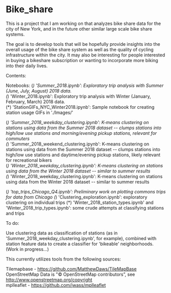 # Bike_share

This is a project that I am working on that analyzes bike share data for the city of New York, and in the future other similar large scale bike share systems. 

The goal is to develop tools that will be hopefully provide insights into the overall usage of the bike share system as well as the quality of cycling infrastructure within the city. It may also be interesting for people interested in buying a bikeshare subscription or wanting to incorporate more biking into their daily lives.

Contents: 

Notebooks: 
(*) 'Summer_2018.ipynb': Exploratory trip analysis with Summer (June, July, August) 2018 data.  
(*) 'Winter_2018.ipynb': Exploratory trip analysis with Winter (January, February, March) 2018 data.   
(*) 'StationGIFs_NYC_Winter2018.ipynb': Sample notebook for creating station usage GIFs in './Images/' 

(*) 'Summer_2018_weekday_clustering.ipynb': K-means clustering on stations using data from the Summer 2018 dataset -- clumps stations into high/low use stations and morning/evening pickup stations, relevant for commuters  
(*) 'Summer_2018_weekend_clustering.ipynb': K-means clustering on stations using data from the Summer 2018 dataset -- clumps stations into high/low use stations and daytime/evening pickup stations, likely relevant for recreational bikers  
(*) 'Winter_2018_weekday_clustering.ipynb': K-means clustering on stations using data from the Winter 2018 dataset -- similar to summer results  
(*) 'Winter_2018_weekday_clustering.ipynb': K-means clustering on stations using data from the Winter 2018 dataset -- similar to summer results  

(*) 'top_trips_Chicago_Q4.ipynb': Preliminary work on plotting commons trips for data from Chicago
(*) 'Clustering_exploration.ipynb': exploratory clustering on individual trips
(*) 'Winter_2018_station_types.ipynb' and 'Winter_2018_trip_types.ipynb': some crude attempts at classifying stations and trips

To do: 

Use clustering data as classification of stations (as in 'Summer_2018_weekday_clustering.ipynb', for example), combined with station feature data to create a classifier for 'bikeable' neighborhoods. (Work in progress...) 




This currently utilizes tools from the following sources:

Tilemapbase - https://github.com/MatthewDaws/TileMapBase  
OpenStreetMap Data is "© OpenStreetMap contributors”, see http://www.openstreetmap.org/copyright  
mplleaflet - https://github.com/jwass/mplleaflet  

